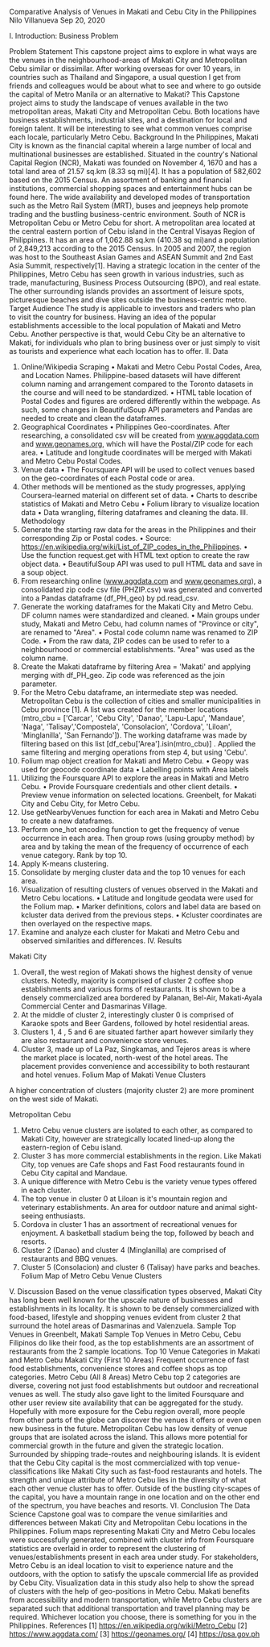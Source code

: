 Comparative Analysis of Venues in Makati and Cebu City in 
the Philippines 
Nilo Villanueva 
Sep 20, 2020 
 
 
I. Introduction: Business Problem 
 
Problem Statement
This capstone project aims to explore in what ways are the venues in the neighbourhood-areas of 
Makati City and Metropolitan Cebu similar or dissimilar. 
After working overseas for over 10 years, in countries such as Thailand and Singapore, a usual 
question I get from friends and colleagues would be about what to see and where to go outside the 
capital of Metro Manila or an alternative to Makati? 
This Capstone project aims to study the landscape of venues available in the two metropolitan areas, 
Makati City and Metropolitan Cebu. Both locations have business establishments, industrial sites, 
and a destination for local and foreign talent. It will be interesting to see what common venues 
comprise each locale, particularly Metro Cebu.
Background
In the Philippines, Makati City is known as the financial capital wherein a large number of local and 
multinational businesses are established. Situated in the country's National Capital Region (NCR), 
Makati was founded on November 4, 1670 and has a total land area of 21.57 sq.km (8.33 sq mi)[4]. 
It has a population of 582,602 based on the 2015 Census. An assortment of banking and financial 
institutions, commercial shopping spaces and entertainment hubs can be found here. The wide 
availability and developed modes of transportation such as the Metro Rail System (MRT), buses and 
jeepneys help promote trading and the bustling business-centric environment.
South of NCR is Metropolitan Cebu or Metro Cebu for short. A metropolitan area located at the 
central eastern portion of Cebu island in the Central Visayas Region of Philippines. It has an area of 
1,062.88 sq.km (410.38 sq mi)and a population of 2,849,213 according to the 2015 Census. In 2005 
and 2007, the region was host to the Southeast Asian Games and ASEAN Summit and 2nd East Asia 
Summit, respectively[1]. Having a strategic location in the center of the Philippines, Metro Cebu has 
seen growth in various industries, such as trade, manufacturing, Business Process Outsourcing 
(BPO), and real estate. The other surrounding islands provides an assortment of leisure spots, 
picturesque beaches and dive sites outside the business-centric metro.
Target Audience
The study is applicable to investors and traders who plan to visit the country for business. Having an 
idea of the popular establishments accessible to the local population of Makati and Metro Cebu. 
Another perspective is that, would Cebu City be an alternative to Makati, for individuals who plan to 
bring business over or just simply to visit as tourists and experience what each location has to offer.
II. Data 
1. Online/Wikipedia Scraping
• Makati and Metro Cebu Postal Codes, Area, and Location Names. Philippine-based 
datasets will have different column naming and arrangement compared to the 
Toronto datasets in the course and will need to be standardized. 
• HTML table location of Postal Codes and figures are ordered differently within the 
webpage. As such, some changes in BeautifulSoup API parameters and Pandas are 
needed to create and clean the dataframes. 
2. Geographical Coordinates
• Philippines Geo-coordinates. After researching, a consolidated csv will be created 
from www.aggdata.com and www.geonames.org, which will have the Postal/ZIP code 
for each area. 
• Latitude and longitude coordinates will be merged with Makati and Metro Cebu 
Postal Codes. 
3. Venue data
• The Foursquare API will be used to collect venues based on the geo-coordinates of 
each Postal code or area. 
4. Other methods will be mentioned as the study progresses, applying Coursera-learned 
material on different set of data.
• Charts to describe statistics of Makati and Metro Cebu 
• Folium library to visualize location data 
• Data wrangling, filtering dataframes and cleaning the data. 
III. Methodology 
1. Generate the starting raw data for the areas in the Philippines and their corresponding Zip or 
Postal codes.
• Source: https://en.wikipedia.org/wiki/List_of_ZIP_codes_in_the_Philippines. 
• Use the function request.get with HTML text option to create the raw object data. 
• BeautifulSoup API was used to pull HTML data and save in a soup object. 
2. From researching online (www.aggdata.com and www.geonames.org), a consolidated zip 
code csv file (PHZIP.csv) was generated and converted into a Pandas dataframe (df_PH_geo) 
by pd.read_csv. 
3. Generate the working dataframes for the Makati City and Metro Cebu. DF column names 
were standardized and cleaned.
• Main groups under study, Makati and Metro Cebu, had column names of "Province or 
city", are renamed to "Area". 
• Postal code column name was renamed to ZIP Code. 
• From the raw data, ZIP codes can be used to refer to a neighbourhood or commercial 
establishments. "Area" was used as the column name. 
4. Create the Makati dataframe by filtering Area = 'Makati' and applying merging with 
df_PH_geo. Zip code was referenced as the join parameter. 
5. For the Metro Cebu dataframe, an intermediate step was needed. Metropolitan Cebu is the 
collection of cities and smaller municipalities in Cebu province [1]. A list was created for the 
member locations (mtro_cbu = ['Carcar', 'Cebu City', 'Danao', 'Lapu-Lapu', 'Mandaue', 'Naga', 
'Talisay','Compostela', 'Consolacion', 'Cordova', 'Liloan', 'Minglanilla', 'San Fernando']). The 
working dataframe was made by filtering based on this list [df_cebu['Area'].isin(mtro_cbu)] . 
Applied the same filtering and merging operations from step 4, but using 'Cebu'. 
6. Folium map object creation for Makati and Metro Cebu.
• Geopy was used for geocode coordinate data 
• Labelling points with Area labels 
7. Utilizing the Foursquare API to explore the areas in Makati and Metro Cebu.
• Provide Foursquare credentials and other client details. 
• Preview venue information on selected locations. Greenbelt, for Makati City and 
Cebu City, for Metro Cebu. 
8. Use getNearbyVenues function for each area in Makati and Metro Cebu to create a new 
dataframes. 
9. Perform one_hot encoding function to get the frequency of venue occurrence in each area. 
Then group rows (using groupby method) by area and by taking the mean of the frequency 
of occurrence of each venue category. Rank by top 10. 
10. Apply K-means clustering. 
11. Consolidate by merging cluster data and the top 10 venues for each area. 
12. Visualization of resulting clusters of venues observed in the Makati and Metro Cebu 
locations.
• Latitude and longitude geodata were used for the Folium map. 
• Marker definitions, colors and label data are based on kcluster data derived from the 
previous steps. 
• Kcluster coordinates are then overlayed on the respective maps. 
13. Examine and analyze each cluster for Makati and Metro Cebu and observed similarities and 
differences. 
IV. Results 
 
Makati City
1. Overall, the west region of Makati shows the highest density of venue clusters. Notedly, 
majority is comprised of cluster 2 coffee shop establishments and various forms of 
restaurants. It is shown to be a densely commercialized area bordered by Palanan, Bel-Air, 
Makati-Ayala Commercial Center and Dasmarinas Village. 
2. At the middle of cluster 2, interestingly cluster 0 is comprised of Karaoke spots and Beer 
Gardens, followed by hotel residential areas. 
3. Clusters 1, 4 , 5 and 6 are situated farther apart however similarly they are also restaurant 
and convenience store venues. 
4. Cluster 3, made up of La Paz, Singkamas, and Tejeros areas is where the market place is 
located, north-west of the hotel areas. The placement provides convenience and 
accessibility to both restaurant and hotel venues. 
Folium Map of Makati Venue Clusters
 
 
 
 
 
 
A higher concentration of clusters (majority cluster 2) are more prominent on the west side of 
Makati.
 
 
 
 
 
 
 
 
 
Metropolitan Cebu
1. Metro Cebu venue clusters are isolated to each other, as compared to Makati City, however 
are strategically located lined-up along the eastern-region of Cebu island. 
2. Cluster 3 has more commercial establishments in the region. Like Makati City, top venues are 
Cafe shops and Fast Food restaurants found in Cebu City capital and Mandaue. 
3. A unique difference with Metro Cebu is the variety venue types offered in each cluster. 
4. The top venue in cluster 0 at Liloan is it's mountain region and veterinary establishments. An 
area for outdoor nature and animal sight-seeing enthusiasts. 
5. Cordova in cluster 1 has an assortment of recreational venues for enjoyment. A basketball 
stadium being the top, followed by beach and resorts. 
6. Cluster 2 (Danao) and cluster 4 (Minglanilla) are comprised of restaurants and BBQ venues. 
7. Cluster 5 (Consolacion) and cluster 6 (Talisay) have parks and beaches. 
Folium Map of Metro Cebu Venue Clusters
 
 
 
 
V. Discussion 
Based on the venue classification types observed, Makati City has long been well known for the 
upscale nature of businesses and establishments in its locality. It is shown to be densely 
commercialized with food-based, lifestyle and shopping venues evident from cluster 2 that surround 
the hotel areas of Dasmarinas and Valenzuela.
Sample Top Venues in Greenbelt, Makati Sample Top Venues in Metro Cebu, Cebu
Filipinos do like their food, as the top establishments are an assortment of restaurants from the 2 
sample locations.
Top 10 Venue Categories in Makati and Metro Cebu 
Makati City (First 10 Areas)
Frequent occurrence of fast food establishments, convenience stores and coffee shops as top 
categories.
Metro Cebu (All 8 Areas)
Metro Cebu top 2 categories are diverse, covering not just food establishments but outdoor and 
recreational venues as well. The study also gave light to the limited Foursquare and other user 
review site availability that can be aggregated for the study.
Hopefully with more exposure for the Cebu region overall, 
more people from other parts of the globe can discover the 
venues it offers or even open new business in the future.
Metropolitan Cebu has low density of venue groups that are isolated across the island. This allows 
more potential for commercial growth in the future and given the strategic location. Surrounded by 
shipping trade-routes and neighbouring islands. It is evident that the Cebu City capital is the most 
commercialized with top venue-classifications like Makati City such as fast-food restaurants and 
hotels. The strength and unique attribute of Metro Cebu lies in the diversity of what each other 
venue cluster has to offer. Outside of the bustling city-scapes of the capital, you have a mountain 
range in one location and on the other end of the spectrum, you have beaches and resorts.
VI. Conclusion 
The Data Science Capstone goal was to compare the venue similarities and differences between 
Makati City and Metropolitan Cebu locations in the Philippines. Folium maps representing Makati 
City and Metro Cebu locales were successfully generated, combined with cluster info from 
Foursquare statistics are overlaid in order to represent the clustering of venues/establishments 
present in each area under study.
For stakeholders, Metro Cebu is an ideal location to visit to experience nature and the outdoors, 
with the option to satisfy the upscale commercial life as provided by Cebu City. Visualization data in 
this study also help to show the spread of clusters with the help of geo-positions in Metro Cebu. 
Makati benefits from accessibility and modern transportation, while Metro Cebu clusters are
separated such that additional transportation and travel planning may be required. Whichever 
location you choose, there is something for you in the Philippines. 
References
[1] https://en.wikipedia.org/wiki/Metro_Cebu
[2] https://www.aggdata.com/
[3] https://geonames.org/
[4] https://psa.gov.ph
